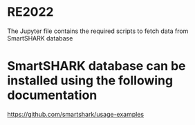 # RE2022
The Jupyter file contains the required scripts to fetch data from SmartSHARK database

# SmartSHARK database can be installed using the following documentation
https://github.com/smartshark/usage-examples
